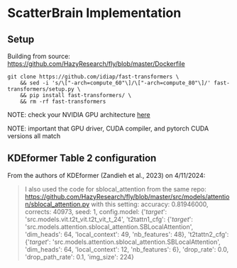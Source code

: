 # ScatterBrain Implementation

## Setup

Building from source: https://github.com/HazyResearch/fly/blob/master/Dockerfile
```
git clone https://github.com/idiap/fast-transformers \
    && sed -i 's/\["-arch=compute_60"\]/\["-arch=compute_80"\]/' fast-transformers/setup.py \
    && pip install fast-transformers/ \
    && rm -rf fast-transformers
```
NOTE: check your NVIDIA GPU architecture [here](https://arnon.dk/matching-sm-architectures-arch-and-gencode-for-various-nvidia-cards/)

NOTE: important that GPU driver, CUDA compiler, and pytorch CUDA versions all match

## KDEformer Table 2 configuration

From the authors of KDEformer (Zandieh et al., 2023) on 4/11/2024:

> I also used the code for sblocal_attention from the same repo: https://github.com/HazyResearch/fly/blob/master/src/models/attention/sblocal_attention.py with this setting:
accuracy: 0.81946000, corrects: 40973, seed: 1, config.model: {'_target_': 'src.models.vit.t2t_vit.t2t_vit_t_24', 't2tattn1_cfg': {'_target_': 'src.models.attention.sblocal_attention.SBLocalAttention', 'dim_heads': 64, 'local_context': 49, 'nb_features': 48}, 't2tattn2_cfg': {'_target_': 'src.models.attention.sblocal_attention.SBLocalAttention', 'dim_heads': 64, 'local_context': 12, 'nb_features': 6}, 'drop_rate': 0.0, 'drop_path_rate': 0.1, 'img_size': 224}
